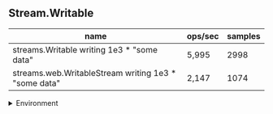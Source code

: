 ## Stream.Writable

|name|ops/sec|samples|
|-|-|-|
|streams.Writable writing 1e3 * "some data"|5,995|2998|
|streams.web.WritableStream writing 1e3 * "some data"|2,147|1074|


<details>
<summary>Environment</summary>

* __Machine:__ linux x64 | 4 vCPUs | 7.6GB Mem
* __Run:__ Wed Sep 25 2024 23:20:55 GMT+0000 (Coordinated Universal Time)
</details>

<!--
{"environment":{"platform":"linux","arch":"x64","cpus":4,"totalMemory":7.597896575927734},"benchmarks":[{"name":"streams.Writable writing 1e3 * \"some data\"","opsSec":5995.436404996258,"samples":2998},{"name":"streams.web.WritableStream writing 1e3 * \"some data\"","opsSec":2147.953230466409,"samples":1074}]}-->
